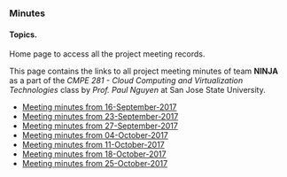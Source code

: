### Minutes

#### Topics.
Home page to access all the project meeting records.

This page contains the links to all project meeting minutes of team **NINJA** as a part of the *CMPE 281 - Cloud Computing and Virtualization Technologies* class by *Prof. Paul Nguyen* at San Jose State University.

- [Meeting minutes from 16-September-2017](https://github.com/nguyensjsu/cmpe281-ninja/wiki/moM_9-16-2017)
- [Meeting minutes from 23-September-2017](https://github.com/nguyensjsu/cmpe281-ninja/wiki/moM_9-23-2017)
- [Meeting minutes from 27-September-2017](https://github.com/nguyensjsu/cmpe281-ninja/wiki/moM_9-27-2017)
- [Meeting minutes from 04-October-2017](https://github.com/nguyensjsu/cmpe281-ninja/wiki/moM_10-04-2017)
- [Meeting minutes from 11-October-2017](https://github.com/nguyensjsu/cmpe281-ninja/wiki/moM_10-11-2017)
- [Meeting minutes from 18-October-2017](https://github.com/nguyensjsu/cmpe281-ninja/wiki/moM_10-18-2017)
- [Meeting minutes from 25-October-2017](https://github.com/nguyensjsu/cmpe281-ninja/wiki/moM_10-25-2017)
